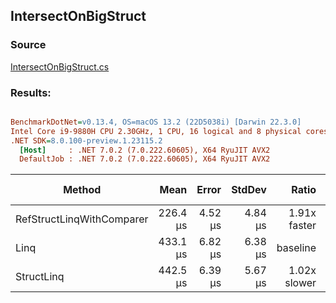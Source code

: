 ﻿## IntersectOnBigStruct

### Source
[IntersectOnBigStruct.cs](../../src/StructLinq.Benchmark/IntersectOnBigStruct.cs)

### Results:
``` ini

BenchmarkDotNet=v0.13.4, OS=macOS 13.2 (22D5038i) [Darwin 22.3.0]
Intel Core i9-9880H CPU 2.30GHz, 1 CPU, 16 logical and 8 physical cores
.NET SDK=8.0.100-preview.1.23115.2
  [Host]     : .NET 7.0.2 (7.0.222.60605), X64 RyuJIT AVX2
  DefaultJob : .NET 7.0.2 (7.0.222.60605), X64 RyuJIT AVX2


```
|                    Method |     Mean |   Error |  StdDev |        Ratio | RatioSD |     Gen0 |     Gen1 |     Gen2 | Allocated | Alloc Ratio |
|-------------------------- |---------:|--------:|--------:|-------------:|--------:|---------:|---------:|---------:|----------:|------------:|
| RefStructLinqWithComparer | 226.4 μs | 4.52 μs | 4.84 μs | 1.91x faster |   0.05x | 145.7520 | 137.6953 | 137.6953 | 769.15 KB |  2.28x more |
|                      Linq | 433.1 μs | 6.82 μs | 6.38 μs |     baseline |         |  76.6602 |  76.6602 |  76.6602 | 336.71 KB |             |
|                StructLinq | 442.5 μs | 6.39 μs | 5.67 μs | 1.02x slower |   0.02x | 165.5273 | 153.3203 | 149.9023 |  831.3 KB |  2.47x more |
